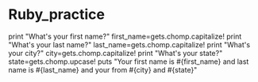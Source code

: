 # Ruby_practice
print "What's your first name?"
first_name=gets.chomp.capitalize!
print "What's your last name?"
last_name=gets.chomp.capitalize!
print "What's your city?"
city=gets.chomp.capitalize!
print "What's your state?"
state=gets.chomp.upcase!
puts  "Your first name is #{first_name} and last name is #{last_name} and your from #{city} and #{state}"
